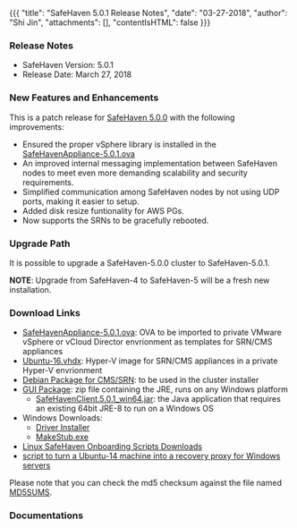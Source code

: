 {{{
  "title": "SafeHaven 5.0.1 Release Notes",
  "date": "03-27-2018",
  "author": "Shi Jin",
  "attachments": [],
  "contentIsHTML": false
}}}

### Release Notes

- SafeHaven Version: 5.0.1
- Release Date: March 27, 2018

### New Features and Enhancements
This is a patch release for [SafeHaven 5.0.0](SafeHaven5.0.1-Release-Notes.md) with the following improvements:
- Ensured the proper vSphere library is installed in the [SafeHavenAppliance-5.0.1.ova](https://download.safehaven.ctl.io/SH-5.0.1/SafeHavenAppliance-5.0.1.ova)
- An improved internal messaging implementation between SafeHaven nodes to meet even more demanding scalability and security requirements. 
- Simplified communication  among SafeHaven nodes by not using UDP ports, making it easier to setup.
- Added disk resize funtionality for AWS PGs.
- Now supports the SRNs to be gracefully rebooted.

### Upgrade Path
It is possible to upgrade a SafeHaven-5.0.0 cluster to SafeHaven-5.0.1.

**NOTE**: Upgrade from SafeHaven-4 to SafeHaven-5 will be a fresh new installation.

### Download Links
* [SafeHavenAppliance-5.0.1.ova](https://download.safehaven.ctl.io/SH-5.0.1/SafeHavenAppliance-5.0.1.ova): OVA to be imported to private VMware vSphere or vCloud Director envrionment as templates for SRN/CMS appliances
* [Ubuntu-16.vhdx](https://download.safehaven.ctl.io/SH-5.0.0/Ubuntu-16.vhdx): Hyper-V image for SRN/CMS appliances in a private Hyper-V envrionment
* [Debian Package for CMS/SRN](https://download.safehaven.ctl.io/SH-5.0.1/safehaven-5.0.1.deb): to be used in the cluster installer
* [GUI Package](https://download.safehaven.ctl.io/SH-5.0.1/SafeHavenConsole-5.0.1.zip): zip file containing the JRE, runs on any Windows platform
  * [SafeHavenClient.5.0.1_win64.jar](https://download.safehaven.ctl.io/SH-5.0.1/SafeHavenClient.5.0.1_win64.jar): the Java application that requires an existing 64bit JRE-8 to run on a Windows OS
* Windows Downloads:
  * [Driver Installer](https://download.safehaven.ctl.io/SH-5.0.1/safehaven_windows_driver-5.0.1.exe)
  * [MakeStub.exe](https://download.safehaven.ctl.io/SH-5.0.1/MakeStub-5.0.1.exe)
* [Linux SafeHaven Onboarding Scripts Downloads](https://download.safehaven.ctl.io/SH-5.0.1/safehaven_linux_onboarding_scripts-5.0.1.tar.gz)
* [script to turn a Ubuntu-14 machine into a recovery proxy for Windows servers](https://download.safehaven.ctl.io/SH-5.0.1/makestub_for_windows.sh)

Please note that you can check the md5 checksum against the file named [MD5SUMS](https://download.safehaven.ctl.io/SH-5.0.1/MD5SUMS).

### Documentations

